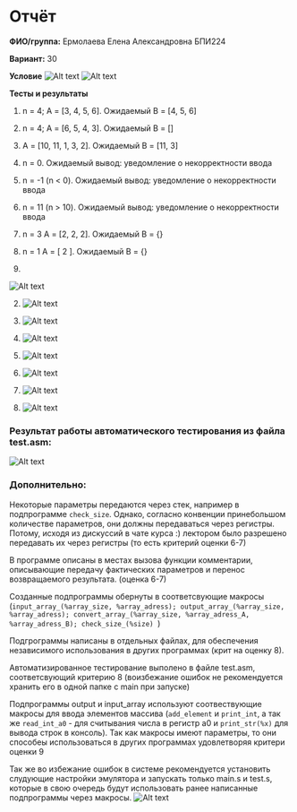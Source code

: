 

# Отчёт

__ФИО/группа:__ Ермолаева Елена Александровна БПИ224

__Вариант:__ 30

__Условие__
![Alt text](images/image-1.png)
![Alt text](images/image.png)


__Тесты и результаты__

1. n = 4; A = [3, 4, 5, 6]. Ожидаемый B = [4, 5, 6]

2. n = 4; A = [6, 5, 4, 3]. Ожидаемый B = []

3. A = [10, 11, 1, 3, 2]. Ожидаемый B = [11, 3]

4. n = 0. Ожидаемый вывод: уведомление о некорректности ввода

5. n = -1 (n < 0). Ожидаемый вывод: уведомление о некорректности ввода

6. n = 11 (n > 10). Ожидаемый вывод: уведомление о некорректности ввода

7. n = 3 A = [2, 2, 2]. Ожидаемый B = {}

8. n = 1 A = [ 2 ]. Ожидаемый B = {}


1.  
![Alt text](images/image-2.png)
 
2. ![Alt text](images/image-3.png)

3. ![Alt text](images/image-4.png)

4.  ![Alt text](images/image-5.png)

5. ![Alt text](images/image-10.png)

6.  ![Alt text](images/image-6.png)

7. ![Alt text](images/image-7.png)

8. ![Alt text](images/image-9.png)

### Результат работы автоматического тестирования из файла test.asm:

![Alt text](images/image-11.png)

### Дополнительно:

Некоторые параметры передаются через стек, например в подпрограмме `check_size`. Однако, согласно конвенции принебольшом количестве параметров, они должны передаваться через регистры. Потому, исходя из дискуссий в чате курса :) лектором было разрешено передавать их через 
регистры (то есть критерий оценки 6-7)

В программе описаны в местах вызова функции комментарии, описывающие
передачу фактических параметров и перенос возвращаемого результата. (оценка 6-7)

Созданные подпрограммы обернуты в соответсвующие макросы (`input_array_(%array_size, %array_adress); output_array_(%array_size, %array_adress); convert_array_(%array_size, %array_adress_A, %array_adress_B); check_size_(%size) `)

Подгрограммы написаны в отдельных файлах, для обеспечения независимого использования в других программах (крит на оценку 8).

Автоматизированное тестирование выполено в файле test.asm, соответсвующий критерию 8 (воизбежание ошибок не рекомендуется хранить его в одной папке с main при запуске)

Подпрограммы output и input_array используют соотвествующие макросы для ввода элементов массива (`add_element` и `print_int`, а так же `read_int_a0` - для считывания числа в регистр a0 и `print_str(%x)`  для вывода строк в консоль). Так как макросы имеют параметры, то они способеы использоваться в других программах удовлетворяя критери оценки 9

Так же во избежание ошибок в системе рекомендуется установить слудующие настройки эмулятора и запускать только main.s и test.s, которые в свою очередь будут использовать ранее написанные подпрограммы через макросы.
![Alt text](images/image-8.png)







